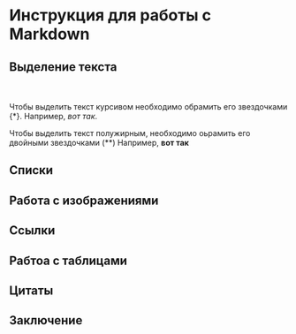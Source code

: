 # Инструкция для работы с Markdown

## Выделение текста
<br/><br/>
Чтобы выделить текст курсивом необходимо обрамить его звездочками {\*\}.
Например, *вот так*.


Чтобы выделить текст полужирным, необходимо оьрамить его двойными звездочками (\**\) Например, **вот так**

## Списки

## Работа с изображениями

## Ссылки

## Рабтоа с таблицами

## Цитаты

## Заключение